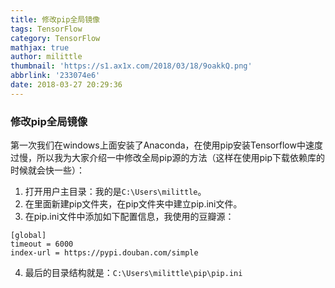 ```yaml
---
title: 修改pip全局镜像
tags: TensorFlow
category: TensorFlow
mathjax: true
author: milittle
thumbnail: 'https://s1.ax1x.com/2018/03/18/9oakkQ.png'
abbrlink: '233074e6'
date: 2018-03-27 20:29:36
---
```


### 修改pip全局镜像

第一次我们在windows上面安装了Anaconda，在使用pip安装Tensorflow中速度过慢，所以我为大家介绍一中修改全局pip源的方法（这样在使用pip下载依赖库的时候就会快一些）：

1. 打开用户主目录：我的是`C:\Users\milittle`。
2. 在里面新建pip文件夹，在pip文件夹中建立pip.ini文件。
3. 在pip.ini文件中添加如下配置信息，我使用的豆瓣源：

```
[global]
timeout = 6000
index-url = https://pypi.douban.com/simple
```

4. 最后的目录结构就是：`C:\Users\milittle\pip\pip.ini`